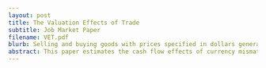 ```yaml
---
layout: post
title: The Valuation Effects of Trade
subtitle: Job Market Paper
filename: VET.pdf
blurb: Selling and buying goods with prices specified in dollars generates currency mismatch on French firms' balance sheets. Exporters can deal with it. Investments and employment of small domestic-oriented firms remain highly exposed to merchandise valuations.
abstract: This paper estimates the cash flow effects of currency mismatches generated by foreign-priced operations of French manufacturers. The value of transactions invoiced in foreign currencies is twice as sensitive to exchange rates as the value of transactions invoiced in the domestic currency. I aggregate foreign-priced operations to the firm level to build a shift-share measure of invoice currency mismatch. This measure outperforms any trade-weighted effective exchange rate index at explaining cash flows of trading firms. Large firms absorb valuation shocks in their balance sheet and small exporters partially hedge their dollar-priced exports with dollar-priced imports. Investment and payroll of small domestic-oriented firms are sensitive to invoice currency valuations.  These results show how trade value sensitivities to currency fluctuations can coexist with the evidence of disconnect between exchange rates and real macroeconomic fundamentals.
---
```


